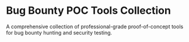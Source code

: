 # Bug Bounty POC Tools Collection

A comprehensive collection of professional-grade proof-of-concept tools for bug bounty hunting and security testing.
